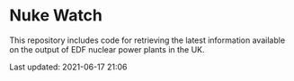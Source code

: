 # Nuke Watch

This repository includes code for retrieving the latest information available on the output of EDF nuclear power plants in the UK.

Last updated: 2021-06-17 21:06